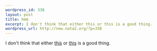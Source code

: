 ```yaml
--- 
wordpress_id: 338
layout: post
title: hmm
excerpt: I don't think that either this or this is a good thing.
wordpress_url: http://new.nata2.org/?p=338
---
```

I don't think that either <a href="http://www.drudgereport.com/flash2.htm">this</a> or <a href="http://www.drudgereport.com/flash1.htm">this</a> is a good thing.
